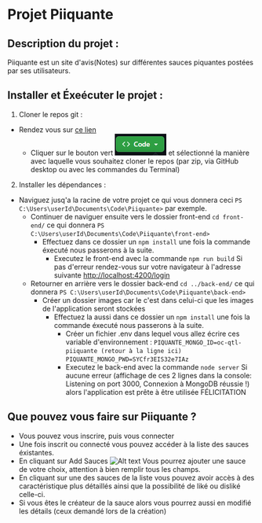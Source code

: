 # Projet Piiquante

## Description du projet :
Piiquante est un site d'avis(Notes) sur différentes sauces piquantes postées par ses utilisateurs. 

## Installer et Éxeécuter le projet :
1. Cloner le repos git :
  - Rendez vous sur [ce lien](https://github.com/KentinTL/Piiquante)
    - Cliquer sur le bouton vert ![Alt text](readme-img/btn-green.png) et sélectionné la manière avec laquelle vous souhaitez cloner le repos (par zip, via GitHub desktop ou avec les commandes du Terminal)
2. Installer les dépendances :
  - Naviguez jusq'a la racine de votre projet ce qui vous donnera ceci ``` PS C:\Users\userId\Documents\Code\Piiquante> ``` par exemple.
    - Continuer de naviguer ensuite vers le dossier front-end ``` cd front-end/ ``` ce qui donnera ``` PS C:\Users\userId\Documents\Code\Piiquante\front-end> ```
      - Effectuez dans ce dossier un ``` npm install ``` une fois la commande éxecuté nous passerons à la suite.
        - Executez le front-end avec la commande ``` npm run build ``` Si pas d'erreur rendez-vous sur votre navigateur à l'adresse suivante [http://localhost:4200/login](http://localhost:4200/login)
    - Retourner en arrière vers le dossier back-end ``` cd ../back-end/ ``` ce qui donnera ``` PS C:\Users\userId\Documents\Code\Piiquante\back-end> ```
      - Créer un dossier images car le c'est dans celui-ci que les images de l'application seront stockées
        - Effectuez la aussi dans ce dossier un ``` npm install ``` une fois la commande éxecuté nous passerons à la suite.
          - Créer un fichier .env dans lequel vous allez écrire ces variable d'environnement : ``` PIQUANTE_MONGO_ID=oc-qtl-piiquante (retour à la ligne ici) PIQUANTE_MONGO_PWD=SYCfr3EIS32e7IAz ```
          - Executez le back-end avec la commande ``` node server ``` Si aucune erreur (affichage de ces 2 lignes dans la console: Listening on port 3000, Connexion à MongoDB réussie !) alors l'application est prête à être utilisée FÉLICITATION

## Que pouvez vous faire sur Piiquante ?
* Vous pouvez vous inscrire, puis vous connecter
* Une fois inscrit ou connecté vous pouvez accéder à la liste des sauces éxistantes.
* En cliquant sur Add Sauces ![Alt text](add-sauce.png) Vous pourrez ajouter une sauce de votre choix, attention à bien remplir tous les champs.
* En cliquant sur une des sauces de la liste vous pouvez avoir accès à des caractéristique plus détaillés ainsi que la possibilité de liké ou disliké celle-ci.
* Si vous êtes le créateur de la sauce alors vous pourrez aussi en modifié les détails (ceux demandé lors de la création)